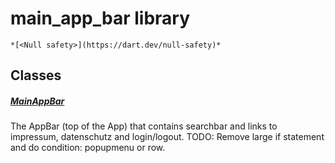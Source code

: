 


# main_app_bar library






    *[<Null safety>](https://dart.dev/null-safety)*





## Classes

##### [MainAppBar](../widgets_main_app_bar/MainAppBar-class.md)



The AppBar (top of the App) that contains searchbar and links to impressum, datenschutz and
login/logout.
TODO: Remove large if statement and do condition: popupmenu or row. 















